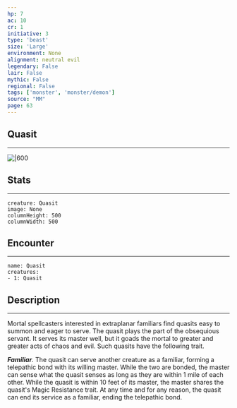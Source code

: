 ```yaml
---
hp: 7
ac: 10
cr: 1
initiative: 3
type: 'beast'    
size: 'Large'
environment: None
alignment: neutral evil
legendary: False
lair: False
mythic: False
regional: False
tags: ['monster', 'monster/demon']
source: "MM"
page: 63
---
```


## Quasit
---

![|600](D:/Program%20Files/5e.tools/img/bestiary/MM/Quasit.jpg)

## Stats
---

```statblock
creature: Quasit
image: None
columnHeight: 500
columnWidth: 500
```

## Encounter
---

```encounter-table
name: Quasit
creatures:
- 1: Quasit
```

## Description
---


Mortal spellcasters interested in extraplanar familiars find quasits easy to summon and eager to serve. The quasit plays the part of the obsequious servant. It serves its master well, but it goads the mortal to greater and greater acts of chaos and evil. Such quasits have the following trait.

**_Familiar_**. The quasit can serve another creature as a familiar, forming a telepathic bond with its willing master. While the two are bonded, the master can sense what the quasit senses as long as they are within 1 mile of each other. While the quasit is within 10 feet of its master, the master shares the quasit's Magic Resistance trait. At any time and for any reason, the quasit can end its service as a familiar, ending the telepathic bond.



